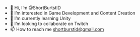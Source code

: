 - 👋 Hi, I’m @ShortBurtstID
- 👀 I’m interested in Game Development and Content Creation
- 🌱 I’m currently learning Unity
- 💞️ I’m looking to collaborate on Twitch
- 📫 How to reach me shortburstid@gmail.com

<!---
ShortBurtstID/ShortBurtstID is a ✨ special ✨ repository because its `README.md` (this file) appears on your GitHub profile.
You can click the Preview link to take a look at your changes.
--->
